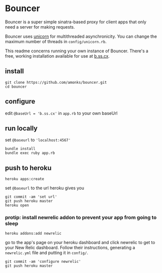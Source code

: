 # Bouncer

Bouncer is a super simple sinatra-based proxy for client apps that only need a server for making requests.

Bouncer uses [unicorn](http://unicorn.bogomips.org/) for multithreaded asynchronicity. You can change the maximum number of threads in `config/unicorn.rb`.

This readme concerns running your own instance of Bouncer. There's a free, working installation available for use at [b.ss.cx](http://b.ss.cx).


## install

	git clone https://github.com/amonks/bouncer.git
	cd bouncer

## configure

edit `@baseUrl = 'b.ss.cx'` in `app.rb` to your own baseUrl

## run locally

set `@baseurl` to `'localhost:4567'`

	bundle install 
	bundle exec ruby app.rb

## push to heroku

	heroku apps:create

set `@baseurl` to the url heroku gives you

	git commit -am 'set url'
	git push heroku master
	heroku open

### protip: install newrelic addon to prevent your app from going to sleep

	heroku addons:add newrelic

go to the app's page on your heroku dashboard and click newrelic to get to your New Relic dashboard. Follow their instructions, generating a `newrelic.yml` file and putting it in `config/`.

	git commit -am 'configure newrelic'
	git push heroku master